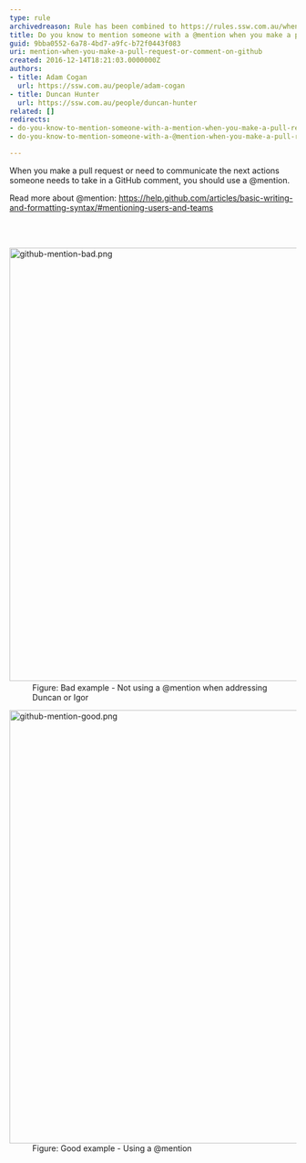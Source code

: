 ```yaml
---
type: rule
archivedreason: Rule has been combined to https://rules.ssw.com.au/when-you-use-@-mentions-in-a-pbi
title: Do you know to mention someone with a @mention when you make a pull request or comment on GitHub?
guid: 9bba0552-6a78-4bd7-a9fc-b72f0443f083
uri: mention-when-you-make-a-pull-request-or-comment-on-github
created: 2016-12-14T18:21:03.0000000Z
authors:
- title: Adam Cogan
  url: https://ssw.com.au/people/adam-cogan
- title: Duncan Hunter
  url: https://ssw.com.au/people/duncan-hunter
related: []
redirects:
- do-you-know-to-mention-someone-with-a-mention-when-you-make-a-pull-request-or-comment-on-github
- do-you-know-to-mention-someone-with-a-@mention-when-you-make-a-pull-request-or-comment-on-github

---
```



<p>​When you make a pull request or need to communicate the next actions someone needs to take in a GitHub comment, you should use a @mention.<br></p><p>Read more about @mention&#58;&#160;<a href="https&#58;//help.github.com/articles/basic-writing-and-formatting-syntax/#mentioning-users-and-teams">https&#58;//help.github.com/articles/basic-writing-and-formatting-syntax/#mentioning-users-and-teams</a><br></p>
<br><excerpt class='endintro'></excerpt><br>
<dl class="badImage"><dt>​​<img src="/PublishingImages/github-mention-bad.png" alt="github-mention-bad.png" style="width&#58;760px;" /></dt><dd>Figure&#58; Bad example - Not using a @mention when addressing Duncan or Igor​<br></dd></dl><dl class="goodImage"><dt>
      <img src="/PublishingImages/github-mention-good.png" alt="github-mention-good.png" style="width&#58;760px;" />
   </dt><dd>Figure&#58; Good example - Using a @mention</dd></dl>


